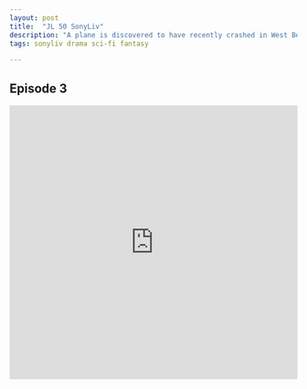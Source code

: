 ```yaml
---
layout: post
title:  "JL 50 SonyLiv"
description: "A plane is discovered to have recently crashed in West Bengal. However, what is so baffling about the incident is that plane originally went missing 35 years ago."
tags: sonyliv drama sci-fi fantasy

---
```

## Episode 3

<div class="responsive-container">
<iframe src="https://drive.google.com/file/d/1Tniv0Mg-BO2sVYwNEPHlSskaI9HVdHJQ/preview" frameborder="0" marginwidth="0" marginheight="0" scrolling="NO" width="100%" height="480" allowfullscreen></iframe>
<div style="width: 80px; height: 80px; position: absolute; opacity: 0; right: 0px; top: 0px;"> </div></div>

<script data-ad-client="ca-pub-8367357551397143" async src="https://pagead2.googlesyndication.com/pagead/js/adsbygoogle.js"></script>